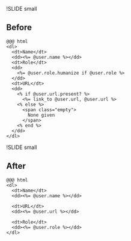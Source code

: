 !SLIDE small

## Before

    @@@ html
    <dl>
      <dt>Name</dt>
      <dd><%= @user.name %></dd>
      <dt>Role</dt>
      <dd>
        <%= @user.role.humanize if @user.role %>
      </dd>
      <dt>URL</dt>
      <dd>
        <% if @user.url.present? %>
          <%= link_to @user.url, @user.url %>
        <% else %>
          <span class="empty">
            None given
          </span>
        <% end %>
      </dd>
    </dl>

!SLIDE small

## After


    @@@ html
    <dl>
      <dt>Name</dt>
      <dd><%= @user.name %></dd>

      <dt>URL</dt>
      <dd><%= @user.url %></dd>

      <dt>Role</dt>
      <dd><%= @user.role %></dd>
    </dl>
